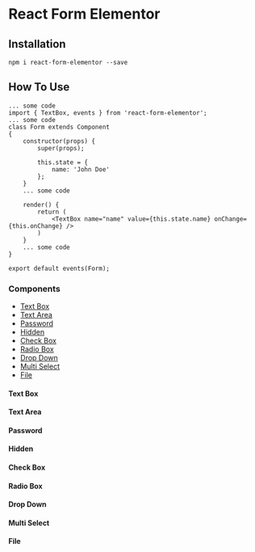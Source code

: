 # React Form Elementor

## Installation
```
npm i react-form-elementor --save
```

## How To Use
```
... some code
import { TextBox, events } from 'react-form-elementor';
... some code
class Form extends Component
{
    constructor(props) {
        super(props);

        this.state = {
            name: 'John Doe'
        };
    }
    ... some code

    render() {
        return (
            <TextBox name="name" value={this.state.name} onChange={this.onChange} />
        )
    }
    ... some code
}

export default events(Form);
```

### Components
- [Text Box](#text-box)
- [Text Area](#text-area)
- [Password](#password)
- [Hidden](#hidden)
- [Check Box](#check-box)
- [Radio Box](#radio-box)
- [Drop Down](#drop-down)
- [Multi Select](#multi-select)
- [File](#file)

#### Text Box

#### Text Area

#### Password

#### Hidden

#### Check Box

#### Radio Box

#### Drop Down

#### Multi Select

#### File

